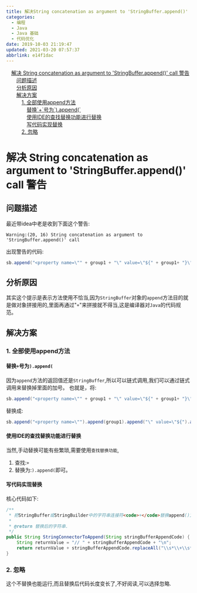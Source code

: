 ```yaml
---
title: 解决String concatenation as argument to 'StringBuffer.append()' call警告
categories: 
  - 编程
  - Java
  - Java 基础
  - 代码优化
date: 2019-10-03 21:19:47
updated: 2021-03-20 07:57:37
abbrlink: e14f1dac
---
```

<div id='my_toc'><a href="/blog/e14f1dac/#解决-String-concatenation-as-argument-to-'StringBuffer-append-'-call-警告" class="header_1">解决 String concatenation as argument to 'StringBuffer.append()' call 警告</a>&nbsp;<br><a href="/blog/e14f1dac/#问题描述" class="header_2">问题描述</a>&nbsp;<br><a href="/blog/e14f1dac/#分析原因" class="header_2">分析原因</a>&nbsp;<br><a href="/blog/e14f1dac/#解决方案" class="header_2">解决方案</a>&nbsp;<br><a href="/blog/e14f1dac/#1-全部使用append方法" class="header_3">1. 全部使用append方法</a>&nbsp;<br><a href="/blog/e14f1dac/#替换-号为-append" class="header_4">替换`+`号为`).append(`</a>&nbsp;<br><a href="/blog/e14f1dac/#使用IDE的查找替换功能进行替换" class="header_4">使用IDE的查找替换功能进行替换</a>&nbsp;<br><a href="/blog/e14f1dac/#写代码实现替换" class="header_4">写代码实现替换</a>&nbsp;<br><a href="/blog/e14f1dac/#2-忽略" class="header_3">2. 忽略</a>&nbsp;<br></div>
<style>.header_1{margin-left: 1em;}.header_2{margin-left: 2em;}.header_3{margin-left: 3em;}.header_4{margin-left: 4em;}.header_5{margin-left: 5em;}.header_6{margin-left: 6em;}</style>
<!--more-->
<script>if (navigator.platform.search('arm')==-1){document.getElementById('my_toc').style.display = 'none';}var e,p = document.getElementsByTagName('p');while (p.length>0) {e = p[0];e.parentElement.removeChild(e);}</script>

<!--end-->
# 解决 String concatenation as argument to 'StringBuffer.append()' call 警告
## 问题描述
最近带idea中老是收到下面这个警告:
```
Warning:(20, 16) String concatenation as argument to 'StringBuffer.append()' call
```
出现警告的代码:
```java
sb.append("<property name=\"" + group1 + "\" value=\"${" + group1+ "}\"/>\r\n");
```
## 分析原因
其实这个提示是表示方法使用不恰当,因为`StringBuffer`对象的`append`方法目的就是做对象拼接用的,里面再通过"`+`"来拼接就不得当,这是编译器对`Java`的代码规范。

## 解决方案
### 1. 全部使用append方法
#### 替换`+`号为`).append(`
因为`append`方法的返回值还是`StringBuffer`,所以可以链式调用,我们可以通过链式调用来替换掉里面的加号。
也就是，将:
```java
sb.append("<property name=\"" + group1 + "\" value=\"${" + group1+ "}\"/>\r\n");
```
替换成:
```java
sb.append("<property name=\"").append(group1).append("\" value=\"${").append(group1).append("}\"/>\r\n");
```
#### 使用IDE的查找替换功能进行替换
当然,手动替换可能有些繁琐,需要使用`查找替换功能`,
1. 查找:`+`
2. 替换为:`).append(`即可。

#### 写代码实现替换
核心代码如下:
```java
/**
 * 把StringBuffer或StringBuilder中的字符串连接符<code>+</code>替换append()方法
 *
 * @return 替换后的字符串.
 */
public String StringConnectorToAppend(String stringBufferAppendCode) {
    String returnValue = "// " + stringBufferAppendCode + "\n";
    return returnValue + stringBufferAppendCode.replaceAll("\\s*\\+\\s*", ").append(");
}
```
### 2. 忽略
这个不替换也能运行,而且替换后代码长度变长了,不好阅读,可以选择忽略.
